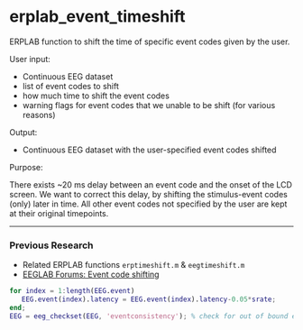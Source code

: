 # erplab_event_timeshift
ERPLAB function to shift the time of specific event codes given by the user.


User input:
- Continuous EEG dataset
- list of event codes to shift
- how much time to shift the event codes
- warning flags for event codes that we unable to be shift (for various reasons)

Output:
- Continuous EEG dataset with the user-specified event codes shifted


Purpose:

There exists ~20 ms delay between an event code and the onset of the LCD screen. We want to correct this delay, by shifting the stimulus-event codes (only) later in time. All other event codes not specified by the user are kept at their original timepoints. 


----
### Previous Research 

- Related ERPLAB functions `erptimeshift.m` & `eegtimeshift.m`
- [EEGLAB Forums: Event code shifting](http://sccn.ucsd.edu/pipermail/eeglablist/2006/001534.html)
 
 ```Matlab
 for index = 1:length(EEG.event)
    EEG.event(index).latency = EEG.event(index).latency-0.05*srate;
end;
EEG = eeg_checkset(EEG, 'eventconsistency'); % check for out of bound events [ALLEEG EEG] = eeg_store(ALLEEG, EEG, CURRENTSET); % store dataset in ALLEEG eeglab redraw; % redraw GUI
```
